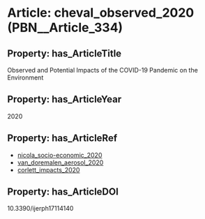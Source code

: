 # Article: __cheval_observed_2020__ (PBN__Article_334)

## Property: has_ArticleTitle

Observed and Potential Impacts of the COVID-19 Pandemic on the Environment

## Property: has_ArticleYear

2020

## Property: has_ArticleRef

* [nicola_socio-economic_2020](../Article/PBN__Article_135)
* [van_doremalen_aerosol_2020](../Article/PBN__Article_21)
* [corlett_impacts_2020](../Article/PBN__Article_335)

## Property: has_ArticleDOI

10.3390/ijerph17114140

